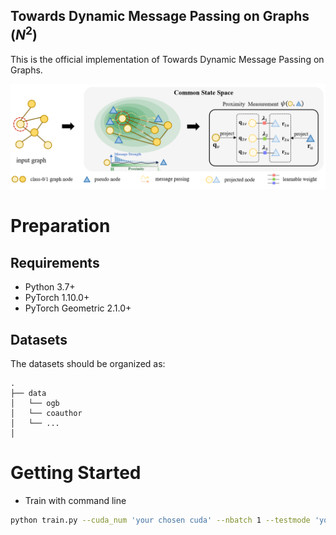 Towards Dynamic Message Passing on Graphs ($N^2$)
---

This is the official implementation of Towards Dynamic Message Passing on Graphs.
<!-- This is the official implementation of [Towards Dynamic Message Passing on Graphs](#). -->

![N2 Highlight](main_figure.png)

# Preparation
## Requirements

- Python 3.7+
- PyTorch 1.10.0+
- PyTorch Geometric 2.1.0+


## Datasets

The datasets should be organized as:

```
.
├── data
│   └── ogb
│   └── coauthor
│   └── ...
│       
```

# Getting Started

- Train with command line

```bash
python train.py --cuda_num 'your chosen cuda' --nbatch 1 --testmode 'your output folder/' --dataset 'dataset name'
```